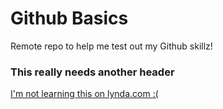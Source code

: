 # Github Basics
Remote repo to help me test out my Github skillz!

### This really needs another header

[I'm not learning this on lynda.com :(](https://www.linkedin.com/learning)
